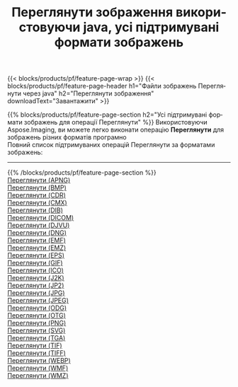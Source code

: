 ﻿---
title: Переглянути зображення використовуючи java, усі підтримувані формати зображень 
weight: 3920
url: /uk/java/viewer 
lang: uk
langdirlevel: 2
locales: zh-hans,ja,it,ru,de,es,fr,nl,id,lt,pl,pt,vi,tr,ko,zh-hant,ar,hi,th,sv,cs,uk,he
description: Використовуючи Aspose.Imaging, ви можете легко Переглянути зображення використовуючи  java
---

{{< blocks/products/pf/feature-page-wrap >}}
{{< blocks/products/pf/feature-page-header h1="Файли зображень Переглянути через java" h2="Переглянути зображення" downloadText="Завантажити" >}}


{{% blocks/products/pf/feature-page-section  h2="Усі підтримувані формати зображень для операції Переглянути" %}}
Використовуючи Aspose.Imaging, ви можете легко виконати операцiю **Переглянути** для  зображень різних форматів програмно
<br/>
Повний список підтримуваних операцій Переглянути за форматами зображень:
<hr/>
{{% /blocks/products/pf/feature-page-section %}}
<div class="container-fluid productfamilypage bg-gray">
    <div class="convertypes bg-gray agp-content section">
        <div class="container">
		<div class="row other-converters">
		    <div class='col-md-2 other-converter remove-lp remove-rp'><a href="/imaging/uk/java/viewer/apng" >Переглянути (APNG)</a></div><div class='col-md-2 other-converter remove-lp remove-rp'><a href="/imaging/uk/java/viewer/bmp" >Переглянути (BMP)</a></div><div class='col-md-2 other-converter remove-lp remove-rp'><a href="/imaging/uk/java/viewer/cdr" >Переглянути (CDR)</a></div><div class='col-md-2 other-converter remove-lp remove-rp'><a href="/imaging/uk/java/viewer/cmx" >Переглянути (CMX)</a></div><div class='col-md-2 other-converter remove-lp remove-rp'><a href="/imaging/uk/java/viewer/dib" >Переглянути (DIB)</a></div><div class='col-md-2 other-converter remove-lp remove-rp'><a href="/imaging/uk/java/viewer/dicom" >Переглянути (DICOM)</a></div><div class='col-md-2 other-converter remove-lp remove-rp'><a href="/imaging/uk/java/viewer/djvu" >Переглянути (DJVU)</a></div><div class='col-md-2 other-converter remove-lp remove-rp'><a href="/imaging/uk/java/viewer/dng" >Переглянути (DNG)</a></div><div class='col-md-2 other-converter remove-lp remove-rp'><a href="/imaging/uk/java/viewer/emf" >Переглянути (EMF)</a></div><div class='col-md-2 other-converter remove-lp remove-rp'><a href="/imaging/uk/java/viewer/emz" >Переглянути (EMZ)</a></div><div class='col-md-2 other-converter remove-lp remove-rp'><a href="/imaging/uk/java/viewer/eps" >Переглянути (EPS)</a></div><div class='col-md-2 other-converter remove-lp remove-rp'><a href="/imaging/uk/java/viewer/gif" >Переглянути (GIF)</a></div><div class='col-md-2 other-converter remove-lp remove-rp'><a href="/imaging/uk/java/viewer/ico" >Переглянути (ICO)</a></div><div class='col-md-2 other-converter remove-lp remove-rp'><a href="/imaging/uk/java/viewer/j2k" >Переглянути (J2K)</a></div><div class='col-md-2 other-converter remove-lp remove-rp'><a href="/imaging/uk/java/viewer/jp2" >Переглянути (JP2)</a></div><div class='col-md-2 other-converter remove-lp remove-rp'><a href="/imaging/uk/java/viewer/jpg" >Переглянути (JPG)</a></div><div class='col-md-2 other-converter remove-lp remove-rp'><a href="/imaging/uk/java/viewer/jpeg" >Переглянути (JPEG)</a></div><div class='col-md-2 other-converter remove-lp remove-rp'><a href="/imaging/uk/java/viewer/odg" >Переглянути (ODG)</a></div><div class='col-md-2 other-converter remove-lp remove-rp'><a href="/imaging/uk/java/viewer/otg" >Переглянути (OTG)</a></div><div class='col-md-2 other-converter remove-lp remove-rp'><a href="/imaging/uk/java/viewer/png" >Переглянути (PNG)</a></div><div class='col-md-2 other-converter remove-lp remove-rp'><a href="/imaging/uk/java/viewer/svg" >Переглянути (SVG)</a></div><div class='col-md-2 other-converter remove-lp remove-rp'><a href="/imaging/uk/java/viewer/tga" >Переглянути (TGA)</a></div><div class='col-md-2 other-converter remove-lp remove-rp'><a href="/imaging/uk/java/viewer/tif" >Переглянути (TIF)</a></div><div class='col-md-2 other-converter remove-lp remove-rp'><a href="/imaging/uk/java/viewer/tiff" >Переглянути (TIFF)</a></div><div class='col-md-2 other-converter remove-lp remove-rp'><a href="/imaging/uk/java/viewer/webp" >Переглянути (WEBP)</a></div><div class='col-md-2 other-converter remove-lp remove-rp'><a href="/imaging/uk/java/viewer/wmf" >Переглянути (WMF)</a></div><div class='col-md-2 other-converter remove-lp remove-rp'><a href="/imaging/uk/java/viewer/wmz" >Переглянути (WMZ)</a></div>
                </div>
        </div>
    </div>
</div>
<br/>


